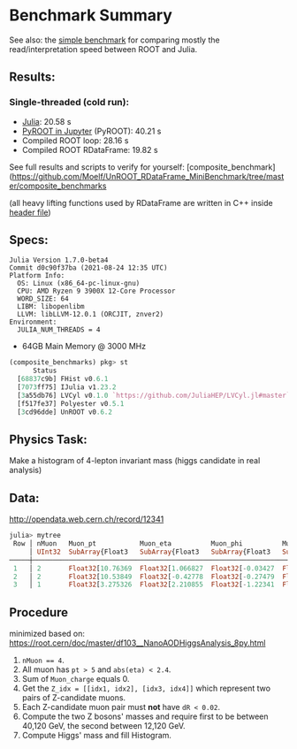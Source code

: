 # Benchmark Summary

See also: the [simple benchmark](https://github.com/Moelf/UnROOT_RDataFrame_MiniBenchmark/tree/master/simple_benchmarks) for comparing mostly the read/interpretation speed between ROOT and Julia.
## Results:
### Single-threaded (cold run):
- [Julia](https://nbviewer.jupyter.org/github/Moelf/UnROOT_RDataFrame_MiniBenchmark/blob/master/UnROOT_benchmark.ipynb): 20.58 s
- [PyROOT in Jupyter](https://nbviewer.jupyter.org/github/Moelf/UnROOT_RDataFrame_MiniBenchmark/blob/master/RDataFrame_benchmark.ipynb) (PyROOT): 40.21 s
- Compiled ROOT loop: 28.16 s
- Compiled ROOT RDataFrame: 19.82 s

See full results and scripts to verify for yourself: [composite_benchmark](https://github.com/Moelf/UnROOT_RDataFrame_MiniBenchmark/tree/master/composite_benchmarks 

(all heavy lifting functions used by RDataFrame are written in C++ inside [header file](https://github.com/Moelf/UnROOT_RDataFrame_MiniBenchmark/blob/master/composite_benchmarks/df103_NanoAODHiggsAnalysis_python.h))

## Specs:
```
Julia Version 1.7.0-beta4
Commit d0c90f37ba (2021-08-24 12:35 UTC)
Platform Info:
  OS: Linux (x86_64-pc-linux-gnu)
  CPU: AMD Ryzen 9 3900X 12-Core Processor
  WORD_SIZE: 64
  LIBM: libopenlibm
  LLVM: libLLVM-12.0.1 (ORCJIT, znver2)
Environment:
  JULIA_NUM_THREADS = 4
```
- 64GB Main Memory @ 3000 MHz

```julia
(composite_benchmarks) pkg> st
      Status
  [68837c9b] FHist v0.6.1
  [7073ff75] IJulia v1.23.2
  [3a55db76] LVCyl v0.1.0 `https://github.com/JuliaHEP/LVCyl.jl#master`
  [f517fe37] Polyester v0.5.1
  [3cd96dde] UnROOT v0.6.2
```
## Physics Task:
Make a histogram of 4-lepton invariant mass (higgs candidate in real analysis)

## Data:
http://opendata.web.cern.ch/record/12341
```julia
julia> mytree
 Row │ nMuon   Muon_pt           Muon_eta          Muon_phi          Muon_mass         Muon_charge     
     │ UInt32  SubArray{Float3   SubArray{Float3   SubArray{Float3   SubArray{Float3   SubArray{Int32, 
─────┼─────────────────────────────────────────────────────────────────────────────────────────────────
 1   │ 2       Float32[10.76369  Float32[1.066827  Float32[-0.03427  Float32[0.105658  Int32[-1, -1]
 2   │ 2       Float32[10.53849  Float32[-0.42778  Float32[-0.27479  Float32[0.105658  Int32[1, -1]
 3   │ 1       Float32[3.275326  Float32[2.210855  Float32[-1.22341  Float32[0.105658  Int32[1]
```

## Procedure
minimized based on: https://root.cern/doc/master/df103__NanoAODHiggsAnalysis_8py.html
1. `nMuon == 4`.
2. All muon has `pt > 5` and `abs(eta) < 2.4`.
3. Sum of `Muon_charge` equals 0.
4. Get the `Z_idx = [[idx1, idx2], [idx3, idx4]]` which represent two pairs of Z-candidate muons.
5. Each Z-candidate muon pair must **not** have `dR < 0.02`.
6. Compute the two Z bosons' masses and require first to be between 40,120 GeV, the second between 12,120 GeV.
7. Compute Higgs' mass and fill Histogram.
